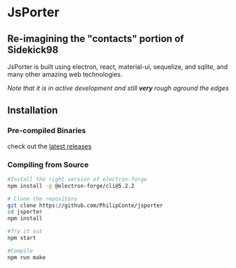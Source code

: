 # JsPorter

## Re-imagining the "contacts" portion of Sidekick98
JsPorter is built using electron, react, material-ui, sequelize, and sqlite, and many other amazing web technologies.

_Note that it is in active development and still **very** rough aground the edges_

## Installation

### Pre-compiled Binaries
check out the [latest releases](github.com/PhilipConte/jsporter/releases/latest)

### Compiling from Source
```bash
#Install the right version of electron-forge
npm install -g @electron-forge/cli@5.2.2

# Clone the repository
git clone https://github.com/PhilipConte/jsporter
cd jsporter
npm install

#Try it out
npm start

#Compile
npm run make
```
